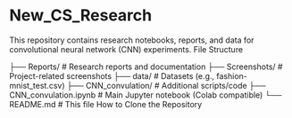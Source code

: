 # New_CS_Research

This repository contains research notebooks, reports, and data for convolutional neural network (CNN) experiments.
File Structure 

├── Reports/                  # Research reports and documentation
├── Screenshots/              # Project-related screenshots
├── data/                     # Datasets (e.g., fashion-mnist_test.csv)
├── CNN_convulation/          # Additional scripts/code
├── CNN_convulation.ipynb     # Main Jupyter notebook (Colab compatible)
└── README.md                 # This file
How to Clone the Repository
